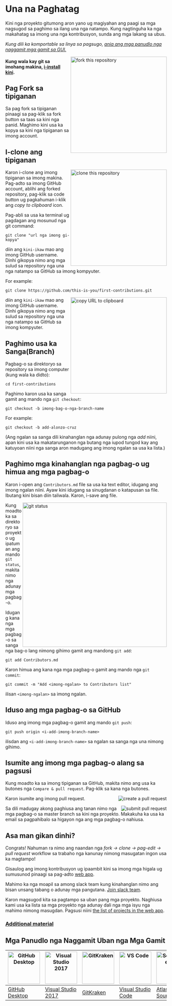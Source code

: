 # Una na Paghatag

Kini nga proyekto gitumong aron yano ug magiyahan ang paagi sa mga nagsugod sa paghimo sa ilang una nga natampo. Kung nagtinguha ka nga makahatag sa imong una nga kontribusyon, sunda ang mga lakang sa ubus.

_Kung dili ka komportable sa linya sa pagsugo, [ania ang mga panudlo nga naggamit mga gamit sa GUI.](#tutorials-using-other-tools)_

<img align="right" width="300" src="https://firstcontributions.github.io/assets/Readme/fork.png" alt="fork this repository" />

#### Kung wala kay git sa imohang makina, [i-install kini](https://help.github.com/articles/set-up-git/).

## Pag Fork sa tipiganan

Sa pag fork sa tipiganan pinaagi sa pag-klik sa fork button sa taas sa kini nga panid.
Maghimo kini usa ka kopya sa kini nga tipiganan sa imong account.

## I-clone ang tipiganan

<img align="right" width="300" src="https://firstcontributions.github.io/assets/Readme/clone.png" alt="clone this repository" />

Karon i-clone ang imong tipiganan sa imong makina. Pag-adto sa imong GitHub account, ablihi ang forked repository, pag-klik sa code button ug pagkahuman i-klik ang _copy to clipboard_ icon.

Pag-abli sa usa ka terminal ug pagdagan ang mosunud nga git command:

```
git clone "url nga imong gi-kopya"
```

diin ang `kini-ikaw` mao ang imong GitHub username. Dinhi gikopya nimo ang mga sulud sa repository nga una nga natampo sa GitHub sa imong kompyuter.


For example:

```
git clone https://github.com/this-is-you/first-contributions.git
```

<img align="right" width="300" src="https://firstcontributions.github.io/assets/Readme/copy-to-clipboard.png" alt="copy URL to clipboard" />

diin ang `kini-ikaw` mao ang imong GitHub username. Dinhi gikopya nimo ang mga sulud sa repository nga una nga natampo sa GitHub sa imong kompyuter.

## Paghimo usa ka Sanga(Branch)

Pagbag-o sa direktoryo sa repository sa imong computer (kung wala ka didto):

```
cd first-contributions
```

Paghimo karon usa ka sanga gamit ang mando nga `git checkout`:

```
git checkout -b imong-bag-o-nga-branch-name
```

For example:

```
git checkout -b add-alonzo-cruz
```

(Ang ngalan sa sanga dili kinahanglan nga adunay pulong nga _add_ niini, apan kini usa ka makatarunganon nga butang nga iupod tungod kay ang katuyoan niini nga sanga aron madugang ang imong ngalan sa usa ka lista.)

## Paghimo mga kinahanglan nga pagbag-o ug himua ang mga pagbag-o

Karon i-open ang `Contributors.md` file sa usa ka text editor, idugang ang imong ngalan niini. Ayaw kini idugang sa sinugdanan o katapusan sa file. Ibutang kini bisan diin taliwala. Karon, i-save ang file.

<img align="right" width="450" src="assets/git-status.png" alt="git status" />

Kung moadto ka sa direktoryo sa proyekto ug ipatuman ang mando `git status`, makita nimo nga adunay mga pagbag-o.

Idugang kana nga mga pagbag-o sa sanga nga bag-o lang nimong gihimo gamit ang mandong `git add`:

```
git add Contributors.md
```

Karon himua ang kana nga mga pagbag-o gamit ang mando nga `git commit`:

```
git commit -m "Add <imong-ngalan> to Contributors list"
```

ilisan `<imong-ngalan>` sa imong ngalan.

## Iduso ang mga pagbag-o sa GitHub

Iduso ang imong mga pagbag-o gamit ang mando `git push`:

```
git push origin <i-add-imong-branch-name>
```

ilisdan ang `<i-add-imong-branch-name>` sa ngalan sa sanga nga una nimong gihimo.

## Isumite ang imong mga pagbag-o alang sa pagsusi

Kung moadto ka sa imong tipiganan sa GitHub, makita nimo ang usa ka butones nga `Compare & pull request`. Pag-klik sa kana nga butones.


<img style="float: right;" src="assets/compare-and-pull.png" alt="create a pull request" />

Karon isumite ang imong pull request.

<img style="float: right;" src="assets/submit-pull-request.png" alt="submit pull request" />

Sa dili madugay akong paghiusa ang tanan nimo nga mga pagbag-o sa master branch sa kini nga proyekto. Makakuha ka usa ka email sa pagpahibalo sa higayon nga ang mga pagbag-o nahiusa.

## Asa man gikan dinhi?

Congrats! Nahuman ra nimo ang naandan nga _fork -> clone -> pag-edit -> pull request_ workflow sa trabaho nga kanunay nimong masugatan ingon usa ka magtampo!

Gisaulog ang imong kontribusyon ug ipaambit kini sa imong mga higala ug sumusunod pinaagi sa pag-adto [web app](https://firstcontributions.github.io/#social-share).

Mahimo ka nga moapil sa among slack team kung kinahanglan nimo ang bisan unsang tabang o adunay mga pangutana. [Join slack team](https://join.slack.com/t/firstcontributors/shared_invite/zt-hfcq788y-QaXzXT5clBBWukXQyBhH4w).

Karon magsugod kita sa pagtampo sa uban pang mga proyekto. Naghiusa kami usa ka lista sa mga proyekto nga adunay dali nga mga isyu nga mahimo nimong masugdan. Pagsusi niini [the list of projects in the web app](https://firstcontributions.github.io/#project-list).

### [Additional material](additional-material/git_workflow_scenarios/additional-material.md)

## Mga Panudlo nga Naggamit Uban nga Mga Gamit

| <a href="gui-tool-tutorials/github-desktop-tutorial.md"><img alt="GitHub Desktop" src="https://desktop.github.com/images/desktop-icon.svg" width="100"></a> | <a href="gui-tool-tutorials/github-windows-vs2017-tutorial.md"><img alt="Visual Studio 2017" src="https://upload.wikimedia.org/wikipedia/commons/c/cd/Visual_Studio_2017_Logo.svg" width="100"></a> | <a href="gui-tool-tutorials/gitkraken-tutorial.md"><img alt="GitKraken" src="./assets/gk-icon.png" width="100"></a> | <a href="gui-tool-tutorials/github-windows-vs-code-tutorial.md"><img alt="VS Code" src="https://upload.wikimedia.org/wikipedia/commons/2/2d/Visual_Studio_Code_1.18_icon.svg" width=100></a> | <a href="gui-tool-tutorials/sourcetree-macos-tutorial.md"><img alt="Sourcetree App" src="https://wac-cdn.atlassian.com/dam/jcr:81b15cde-be2e-4f4a-8af7-9436f4a1b431/Sourcetree-icon-blue.svg" width=100></a> | <a href="gui-tool-tutorials/github-windows-intellij-tutorial.md"><img alt="IntelliJ IDEA" src="https://upload.wikimedia.org/wikipedia/commons/d/d5/IntelliJ_IDEA_Logo.svg" width=100></a> |
| ----------------------------------------------------------------------------------------------------------------------------------------------------------- | --------------------------------------------------------------------------------------------------------------------------------------------------------------------------------------------------- | ------------------------------------------------------------------------------------------------------------------- | -------------------------------------------------------------------------------------------------------------------------------------------------------------------------------------------- | ------------------------------------------------------------------------------------------------------------------------------------------------------------------------------------------------------------ | ----------------------------------------------------------------------------------------------------------------------------------------------------------------------------------------- |
| [GitHub Desktop](gui-tool-tutorials/github-desktop-tutorial.md)                                                                                             | [Visual Studio 2017](gui-tool-tutorials/github-windows-vs2017-tutorial.md)                                                                                                                          | [GitKraken](gui-tool-tutorials/gitkraken-tutorial.md)                                                               | [Visual Studio Code](gui-tool-tutorials/github-windows-vs-code-tutorial.md)                                                                                                                  | [Atlassian Sourcetree](gui-tool-tutorials/sourcetree-macos-tutorial.md)                                                                                                                                      | [IntelliJ IDEA](gui-tool-tutorials/github-windows-intellij-tutorial.md)                                                                                                                   |
